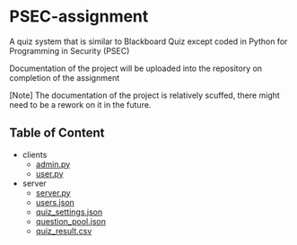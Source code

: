# PSEC-assignment
A quiz system that is similar to Blackboard Quiz except coded in Python for Programming in Security (PSEC)   
   
Documentation of the project will be uploaded into the repository on completion of the assignment    
    
[Note] The documentation of the project is relatively scuffed, there might need to be a rework on it in the future.

## Table of Content
* clients
   * [admin.py](https://github.com/GoldenStone02/PSEC-assignment/blob/main/client/admin.py) 
   * [user.py](https://github.com/GoldenStone02/PSEC-assignment/blob/main/client/user.py)
* server
   * [server.py](https://github.com/GoldenStone02/PSEC-assignment/blob/main/server/server.py)
   * [users.json](https://github.com/GoldenStone02/PSEC-assignment/blob/main/server/users.json)
   * [quiz_settings.json](https://github.com/GoldenStone02/PSEC-assignment/blob/main/server/quiz_settings.json)
   * [question_pool.json](https://github.com/GoldenStone02/PSEC-assignment/blob/main/server/question_pool.json)
   * [quiz_result.csv](https://github.com/GoldenStone02/PSEC-assignment/blob/main/server/quiz_result.csv)
